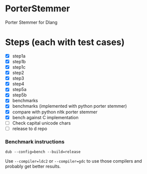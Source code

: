 # PorterStemmer
Porter Stemmer for Dlang

# Steps (each with test cases)

* [x] step1a
* [x] step1b
* [x] step1c
* [x] step2
* [x] step3
* [x] step4
* [x] step5a
* [x] step5b
* [x] benchmarks
* [x] benchmarks (implemented with python porter stemmer)
* [x] compare with python nltk porter stemmer
* [x] bench against C implementation 
* [ ] Check capital unicode chars
* [ ] release to d repo

### Benchmark instructions

`dub --config=bench --build=release`

Use `--compiler=ldc2` or `--compiler=gdc` to use those compilers
and probably get better results.
